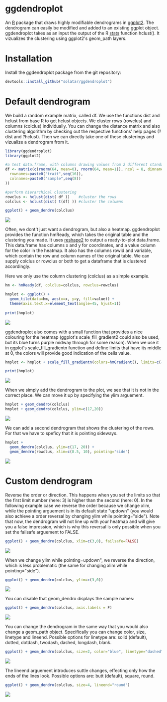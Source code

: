 # ggdendroplot
An [R](https://www.r-project.org) package that draws highly modifiable dendrograms in [ggplot2](https://ggplot2.tidyverse.org/). The dendrogram can easily be modified and added to an existing ggplot object. ggdendroplot takes as an input the output of the R [stats](https://stat.ethz.ch/R-manual/R-devel/library/stats/html/stats-package.html) function hclust(). It vizualizes the clustering using ggplot2's geom_path layers.

# Installation
Install the ggdendroplot package from the git repository:
``` r
devtools::install_github("solatar/ggdendroplot")
```

# Default dendrogram
We build a random example matrix, called df. We use the functions dist and hclust from base R to get hclust objects. We cluster rows (rowclus) and columns (colclus) individually. You can change the distance matrix and also clustering algorithm by checking out the respective functions' help pages (?dist and ?hclust).
Then we can directly take one of these clusterings and vizualize a dendrogram from it.
``` r
library(ggdendroplot)
library(ggplot2)

#a test data.frame, with columns drawing values from 2 different standard distributions
df <- matrix(c(rnorm(64, mean=0), rnorm(64, mean=1)), ncol = 8, dimnames=list(
  rownames=paste0("trait",seq(16)),
  colnames=paste0("sample",seq(8))
))

#perform hierarchical clustering
rowclus <- hclust(dist( df ))    #cluster the rows
colclus <- hclust(dist( t(df) )) #cluster the columns

ggplot() + geom_dendro(colclus)
```
<img src="readme_files/dendro_down.png"/>

Often, we dont't just want a dendrogram, but also a heatmap. ggdendroplot provides the function hmReady, which takes the original table and the clustering you made. It uses [reshape2](https://cran.r-project.org/web/packages/reshape2/index.html) to output a ready-to-plot data.frame. This data.frame has columns x and y for coordinates, and a value column for the color in the heatmap. It also has the columns rowid and variable, which contain the row and column names of the original table. We can supply colclus or rowclus or both to get a dataframe that is clustered accordingly.

Here we only use the column clustering (colclus) as a simple example.

``` r
hm <- hmReady(df, colclus=colclus, rowclus=rowclus)

hmplot <- ggplot() + 
  geom_tile(data=hm, aes(x=x, y=y, fill=value)) +
  theme(axis.text.x=element_text(angle=45, hjust=1))
  
print(hmplot)
```
<img src="readme_files/dendro_heatmap.png"/>

ggdendroplot also comes with a small function that provides a nice colouring for the heatmap (ggplot's scale_fill_gradient2 could also be used, but its blue turns purple midway through for some reason). When we use it in ggplot's scale_fill_gradientn function and define limits that have its middle at 0, the colors will provide good indication of the cells value.

``` r
hmplot <- hmplot + scale_fill_gradientn(colors=hmGradient(), limits=c(-4,4))

print(hmplot)
```
<img src="readme_files/dendro_heatmap1.png"/>

When we simply add the dendrogram to the plot, we see that it is not in the correct place. We can move it up by specifying the ylim arguement.
``` r
hmplot + geom_dendro(colclus)
hmplot + geom_dendro(colclus, ylim=c(17,20))
```
<img src="readme_files/dendro_heatmap23.png"/>

We can add a second dendrogram that shows the clustering of the rows. For that we have to speficy that it is pointing sideways.
``` r
hmplot + 
  geom_dendro(colclus, ylim=c(17, 20)) +
  geom_dendro(rowclus, xlim=c(8.5, 10), pointing="side")
```
<img src="readme_files/dendro_heatmap4.png"/>


# Custom dendrogram

Reverse the order or direction. This happens when you set the limits so that the first limit number (here: 3) is higher than the second (here: 0).
In the following example case we reverse the order because we change xlim, while the pointing arguement is in its default state "updown" (you would also achieve a order reversal by changing ylim while pointing="side"). Note that now, the dendrogram will not line up with your heatmap and will give you a false impression, which is why this reversal is only possible when you set the failsafe arguement to FALSE.
``` r
ggplot() + geom_dendro(colclus, xlim=c(3,0), failsafe=FALSE)
```
<img src="readme_files/dendro_down_flipped.png"/>

When we change ylim while pointing=updown", we reverse the direction, which is less problematic (the same for changing xlim while pointing="side").
``` r
ggplot() + geom_dendro(colclus, ylim=c(3,0))
```
<img src="readme_files/dendro_up.png"/>

You can disable that geom_dendro displays the sample names:
``` r
ggplot() + geom_dendro(colclus, axis.labels = F)
```
<img src="readme_files/dendro_nolabels.png"/>

You can change the dendrogram in the same way that you would also change a geom_path object. Specifically you can change color, size, linetype and lineend. 
Possible options for linetype are: solid (default), dotted, dotdash, twodash, dashed, longdash, blank.
``` r
ggplot() + geom_dendro(colclus, size=2, color="blue", linetype="dashed")
```
<img src="readme_files/dendro_custom.png"/>

The lineend arguement introduces suttle changes, effecting only how the ends of the lines look.
Possible options are: butt (default), square, round.
``` r
ggplot() + geom_dendro(colclus, size=4, lineend="round")
```
<img src="readme_files/dendro_custom2.png"/>
